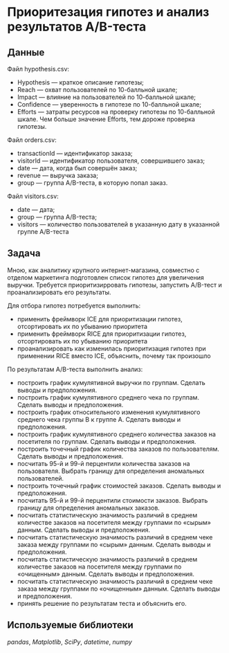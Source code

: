 # Приоритезация гипотез и анализ результатов A/B-теста

## Данные

Файл hypothesis.csv:

- Hypothesis — краткое описание гипотезы;
- Reach — охват пользователей по 10-балльной шкале;
- Impact — влияние на пользователей по 10-балльной шкале;
- Confidence — уверенность в гипотезе по 10-балльной шкале;
- Efforts — затраты ресурсов на проверку гипотезы по 10-балльной шкале. Чем больше значение Efforts, тем дороже проверка гипотезы.

Файл orders.csv:

- transactionId — идентификатор заказа;
- visitorId — идентификатор пользователя, совершившего заказ;
- date — дата, когда был совершён заказ;
- revenue — выручка заказа;
- group — группа A/B-теста, в которую попал заказ.

Файл visitors.csv:

- date — дата;
- group — группа A/B-теста;
- visitors — количество пользователей в указанную дату в указанной группе A/B-теста

## Задача
Мною, как аналитику крупного интернет-магазина, совместно с отделом маркетинга подготовлен список гипотез для увеличения выручки. Требуется приоритизирровать гипотезы, запустить A/B-тест и проанализировать его результаты.

Для отбора гипотез потребуется выполнить:

- применить фреймворк ICE для приоритизации гипотез, отсортировать их по убыванию приоритета
- применить фреймворк RICE для приоритизации гипотез, отсортировать их по убыванию приоритета
- проанализировать как изменилась приоритизация гипотез при применении RICE вместо ICE, объяснить, почему так произошло

По результатам A/B-теста выполнить анализ:

- построить график кумулятивной выручки по группам. Сделать выводы и предположения.
- построить график кумулятивного среднего чека по группам. Сделать выводы и предположения.
- построить график относительного изменения кумулятивного среднего чека группы B к группе A. Сделать выводы и предположения.
- построить график кумулятивного среднего количества заказов на посетителя по группам. Сделать выводы и предположения.
- построить точечный график количества заказов по пользователям. Сделать выводы и предположения.
- посчитать 95-й и 99-й перцентили количества заказов на пользователя. Выбрать границу для определения аномальных пользователей.
- построить точечный график стоимостей заказов. Сделать выводы и предположения.
- посчитать 95-й и 99-й перцентили стоимости заказов. Выбрать границу для определения аномальных заказов.
- посчитать статистическую значимость различий в среднем количестве заказов на посетителя между группами по «сырым» данным. Сделать выводы и предположения.
- посчитать статистическую значимость различий в среднем чеке заказа между группами по «сырым» данным. Сделать выводы и предположения.
- посчитать статистическую значимость различий в среднем количестве заказов на посетителя между группами по «очищенным» данным. Сделать выводы и предположения.
- посчитать статистическую значимость различий в среднем чеке заказа между группами по «очищенным» данным. Сделать выводы и предположения.
- принять решение по результатам теста и объяснить его.


## Используемые библиотеки
*pandas*,
*Matplotlib*,
*SciPy*,
*datetime*,
*numpy*

